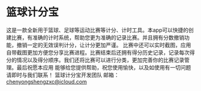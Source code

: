 # 篮球计分宝

   这是一款全新用于篮球、足球等运动比赛等计分、计时工具。本app可以快捷的创建比赛，有准确的计时系统，帮助您更为准确的记录比赛。并且拥有分数撤销功能，撤销一定的无效误判计分，让计分更加严谨。
比赛中还可以实时截图，应用自带截图更加方便您分享比赛进程。比赛结束后还拥有得分历史记录，记录每次得分的情况以及得分顺序。我们还将比赛可以进行分类，更加完善你的比赛记录管理。最后祝愿本应用
能够给您提供帮助，祝您使用愉快，以及如使用有一切问题请即时与我们联系！
篮球计分宝开发团队
邮箱：chenyongshengzxc@icloud.com

      
                                                                                                                          
